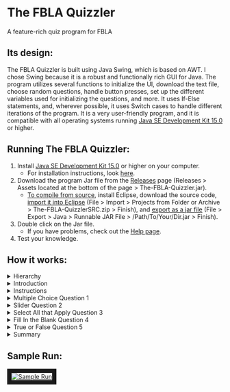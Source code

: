 # The FBLA Quizzler
A feature-rich quiz program for FBLA

## Its design:
The FBLA Quizzler is built using Java Swing, which is based on AWT. I chose Swing because it is a robust and functionally rich GUI for Java. The program utilizes several functions to initialize the UI, download the text file, choose random questions, handle button presses, set up the different variables used for initializing the questions, and more. It uses If-Else statements, and, wherever possible, it uses Switch cases to handle different iterations of the program. It is a very user-friendly program, and it is compatible with all operating systems running [Java SE Development Kit 15.0](https://www.oracle.com/java/technologies/javase-jdk15-downloads.html) or higher. 

## Running The FBLA Quizzler:
1. Install [Java SE Development Kit 15.0](https://www.oracle.com/java/technologies/javase-jdk15-downloads.html) or higher on your computer.
    - For installation instructions, look [here](https://docs.oracle.com/en/java/javase/15/install/overview-jdk-installation.html#GUID-8677A77F-231A-40F7-98B9-1FD0B48C346A). 
2. Download the program Jar file from the [Releases](https://github.com/Vishram1123/The-FBLA-Quizzler/releases/) page (Releases > Assets located at the bottom of the page > The-FBLA-Quizzler.jar).
    - [To compile from source](https://youtube.com/playlist?list=PLBeYt0c7_kTdrO5ENnhuxAklMGseWpxVN), install Eclipse, download the source code, [import it into Eclipse](https://youtu.be/0u_8twbyNjY) (File > Import > Projects from Folder or Archive > The-FBLA-QuizzlerSRC.zip > Finish), and [export as a jar file](https://youtu.be/U6C-e1QgWNU) (File > Export > Java > Runnable JAR File > /Path/To/Your/Dir.jar > Finish).
3. Double click on the Jar file. 
    - If you have problems, check out the [Help page](https://github.com/Vishram1123/The-FBLA-Quizzler/blob/main/Help.md).
4. Test your knowledge.

## How it works:
<details>
<summary>Hierarchy</summary>
<br>
<img src="https://github.com/Vishram1123/The-FBLA-Quizzler/blob/main/Resources%20(README.md%20and%20Help.md)/Slideshow/Hierarchy.png?raw=true">
</details>
<details>
<summary>Introduction</summary>
<br>
<img src="https://github.com/Vishram1123/The-FBLA-Quizzler/blob/main/Resources%20(README.md%20and%20Help.md)/Slideshow/Introduction.png?raw=true">
</details>
<details>
<summary>Instructions</summary>
<br>
<img src="https://github.com/Vishram1123/The-FBLA-Quizzler/blob/main/Resources%20(README.md%20and%20Help.md)/Slideshow/Instructions.png?raw=true">
</details>
<details>
<summary>Multiple Choice Question 1</summary>
<br>
<img src="https://github.com/Vishram1123/The-FBLA-Quizzler/blob/main/Resources%20(README.md%20and%20Help.md)/Slideshow/Multiple%20Choice%20Q1.png?raw=true">
</details>
<details>
<summary>Slider Question 2</summary>
<br>
<img src="https://github.com/Vishram1123/The-FBLA-Quizzler/blob/main/Resources%20(README.md%20and%20Help.md)/Slideshow/Slider%20Q2.png?raw=true">
</details>
<details>
<summary>Select All that Apply Question 3</summary>
<br>
<img src="https://github.com/Vishram1123/The-FBLA-Quizzler/blob/main/Resources%20(README.md%20and%20Help.md)/Slideshow/Select%20All%20that%20Apply%20Q3.png?raw=true">
</details>
<details>
<summary>Fill In the Blank Question 4</summary>
<br>
<img src="https://github.com/Vishram1123/The-FBLA-Quizzler/blob/main/Resources%20(README.md%20and%20Help.md)/Slideshow/Fill%20In%20the%20Blank%20Q4.png?raw=true">
</details>
<details>
<summary>True or False Question 5</summary>
<br>
<img src="https://github.com/Vishram1123/The-FBLA-Quizzler/blob/main/Resources%20(README.md%20and%20Help.md)/Slideshow/True%20or%20False%20Q5.png?raw=true">
</details>
<details>
<summary>Summary</summary>
<br>
<img src="https://github.com/Vishram1123/The-FBLA-Quizzler/blob/main/Resources%20(README.md%20and%20Help.md)/Slideshow/Results.png?raw=true">
</details>

## Sample Run:

<a href="http://www.youtube.com/watch?feature=player_embedded&v=f37uNpPXhSI
" target="_blank"><img src="http://img.youtube.com/vi/f37uNpPXhSI/0.jpg" 
alt="Sample Run" width="480" height="360" border="10" /></a>

